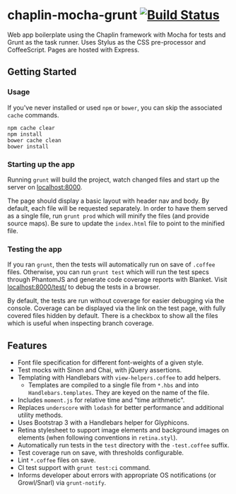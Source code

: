 chaplin-mocha-grunt [![Build Status](https://travis-ci.org/naganowl/chaplin-mocha-grunt.png?branch=master)](https://travis-ci.org/naganowl/chaplin-mocha-grunt)
===

Web app boilerplate using the Chaplin framework with Mocha for tests and Grunt as the task runner.
Uses Stylus as the CSS pre-processor and CoffeeScript. Pages are hosted with Express.

## Getting Started

### Usage

If you've never installed or used `npm` or `bower`, you can skip the associated `cache` commands.

```
npm cache clear
npm install
bower cache clean
bower install
```

### Starting up the app

Running `grunt` will build the project, watch changed files and start up the server on [localhost:8000](http://localhost:8000).

The page should display a basic layout with header nav and body. By default, each file will be requested separately. In order to
have them served as a single file, run `grunt prod` which will minify the files (and provide source maps). Be sure to update the
`index.html` file to point to the minified file.

### Testing the app

If you ran `grunt`, then the tests will automatically run on save of `.coffee` files.
Otherwise, you can run `grunt test` which will run the test specs through PhantomJS and generate code coverage reports with Blanket.
Visit [localhost:8000/test/](http://localhost:8000/test/) to debug the tests in a browser.

By default, the tests are run without coverage for easier debugging via the console.
Coverage can be displayed via the link on the test page, with fully covered files hidden by default. There is a checkbox to
show all the files which is useful when inspecting branch coverage.


## Features

- Font file specification for different font-weights of a given style.
- Test mocks with Sinon and Chai, with jQuery assertions.
- Templating with Handlebars with `view-helpers.coffee` to add helpers.
  - Templates are compiled to a single file from `*.hbs` and into `Handlebars.templates`. They are keyed on the name of the file.
- Includes `moment.js` for relative time and "time arithmetic".
- Replaces `underscore` with `lodash` for better performance and additional utility methods.
- Uses Bootstrap 3 with a Handlebars helper for Glyphicons.
- Retina stylesheet to support image elements and background images on elements (when following conventions in `retina.styl`).
- Automatically run tests in the `test` directory with the `-test.coffee` suffix.
- Test coverage run on save, with thresholds configurable.
- Lint `*.coffee` files on save.
- CI test support with `grunt test:ci` command.
- Informs developer about errors with appropriate OS notifications (or Growl/Snarl) via `grunt-notify`.
